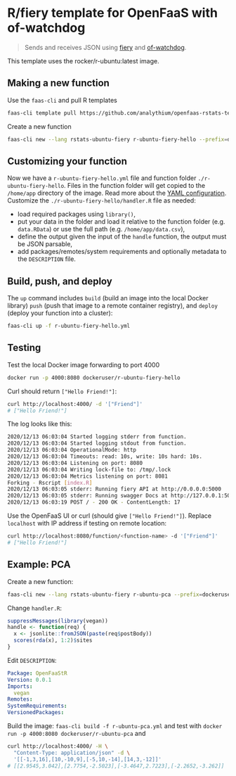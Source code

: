 # R/fiery template for OpenFaaS with of-watchdog

> Sends and receives JSON using [fiery](https://CRAN.R-project.org/package=fiery)
> and [of-watchdog](https://github.com/openfaas/of-watchdog).

This template uses the rocker/r-ubuntu:latest image.

## Making a new function

Use the `faas-cli` and pull R templates

```bash
faas-cli template pull https://github.com/analythium/openfaas-rstats-templates
```

Create a new function

```bash
faas-cli new --lang rstats-ubuntu-fiery r-ubuntu-fiery-hello --prefix=dockeruser
```

## Customizing your function

Now we have a `r-ubuntu-fiery-hello.yml` file and function folder `./r-ubuntu-fiery-hello`.
Files in the function folder will get copied to the `/home/app` directory of the image.
Read more about the [YAML configuration](https://docs.openfaas.com/reference/yaml/).
Customize the `./r-ubuntu-fiery-hello/handler.R` file as needed:

- load required packages using `library()`,
- put your data in the folder and load it relative to the function folder (e.g. `data.RData`) or use the full path (e.g. `/home/app/data.csv`),
- define the output given the input of the `handle` function, the output must be JSON parsable,
- add packages/remotes/system requirements and optionally metadata to the `DESCRIPTION` file.

## Build, push, and deploy

The `up` command includes `build` (build an image into the local Docker library)
`push` (push that image to a remote container registry),
and `deploy` (deploy your function into a cluster):

```bash
faas-cli up -f r-ubuntu-fiery-hello.yml
```

## Testing

Test the local Docker image forwarding to port 4000

```bash
docker run -p 4000:8080 dockeruser/r-ubuntu-fiery-hello
```

Curl should return `["Hello Friend!"]`:

```bash
curl http://localhost:4000/ -d '["Friend"]'
# ["Hello Friend!"]
```

The log looks like this:

```bash
2020/12/13 06:03:04 Started logging stderr from function.
2020/12/13 06:03:04 Started logging stdout from function.
2020/12/13 06:03:04 OperationalMode: http
2020/12/13 06:03:04 Timeouts: read: 10s, write: 10s hard: 10s.
2020/12/13 06:03:04 Listening on port: 8080
2020/12/13 06:03:04 Writing lock-file to: /tmp/.lock
2020/12/13 06:03:04 Metrics listening on port: 8081
Forking - Rscript [index.R]
2020/12/13 06:03:05 stderr: Running fiery API at http://0.0.0.0:5000
2020/12/13 06:03:05 stderr: Running swagger Docs at http://127.0.0.1:5000/__docs__/
2020/12/13 06:03:19 POST / - 200 OK - ContentLength: 17
```

Use the OpenFaaS UI or curl (should give `["Hello Friend!"]`).
Replace `localhost` with IP address if testing on remote location:

```bash
curl http://localhost:8080/function/<function-name> -d '["Friend"]'
# ["Hello Friend!"]
```

## Example: PCA

Create a new function:

```bash
faas-cli new --lang rstats-ubuntu-fiery r-ubuntu-pca --prefix=dockeruser
```

Change `handler.R`:

```R
suppressMessages(library(vegan))
handle <- function(req) {
  x <- jsonlite::fromJSON(paste(req$postBody))
  scores(rda(x), 1:2)$sites
}
```

Edit `DESCRIPTION`:

```yaml
Package: OpenFaaStR
Version: 0.0.1
Imports:
  vegan
Remotes:
SystemRequirements:
VersionedPackages:
```

Build the image: `faas-cli build -f r-ubuntu-pca.yml` and
test with `docker run -p 4000:8080 dockeruser/r-ubuntu-pca` and

```bash
curl http://localhost:4000/ -H \
  "Content-Type: application/json" -d \
  '[[-1,3,16],[10,-10,9],[-5,10,-14],[14,3,-12]]'
# [[2.9545,3.042],[2.7754,-2.5023],[-3.4647,2.7223],[-2.2652,-3.262]]
```
